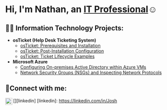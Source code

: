 
<h1>Hi, I'm Nathan, an <a href="https://linkedin.com/in/Josh">IT Professional</a>☺</h1>

<h2>👨‍💻 Information Technology Projects:</h2>

- <b>osTicket (Help Desk Ticketing System)</b>
  - [osTicket: Prerequisites and Installation](https://github.com/nathanbalgo67/osticket-prereqs)
  - [osTicket: Post-Installation Configuration](https://github.com/nathanbalgo67/post-install-config)
  - [osTicket: Ticket Lifecycle Examples](https://github.com/nathanbalgo67/ticket-lifecycle)
- <b>Microsoft Azure</b>
  - [Configuring On-premises Active Directory within Azure VMs](https://github.com/nathanbalgo67/configure-ad)
  - [Network Security Groups (NSGs) and Inspecting Network Protocols](https://github.com/nathanbalgo67/azure-network-protocols)

<h2>🤳Connect with me:</h2>

[<img align="left" alt="Josh | LinkedIn" width="22px" src="https://cdn.jsdelivr.net/npm/simple-icons@v3/icons/linkedin.svg" />][linkedin]
[linkedin]: https://linkedin.com/in/Josh
